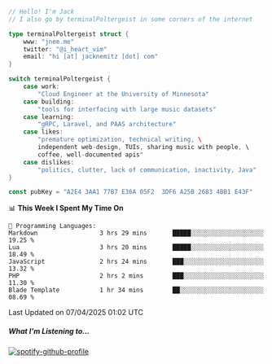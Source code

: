 ```go
// Hello! I'm Jack
// I also go by terminalPoltergeist in some corners of the internet

type terminalPoltergeist struct {
    www: "jnem.me"
    twitter: "@i_heart_vim"
    email: "hi [at] jacknemitz [dot] com"
}

switch terminalPoltergeist {
    case work:
        "Cloud Engineer at the University of Minnesota"
    case building:
        "tools for interfacing with large music datasets"
    case learning:
        "gRPC, Laravel, and PAAS architecture"
    case likes:
        "premature optimization, technical writing, \
        independent web-design, TUIs, sharing music with people, \
        coffee, well-documented apis"
    case dislikes:
        "politics, clutter, lack of communication, inactivity, Java"
}

const pubKey = "A2E4 3AA1 77B7 E36A 05F2  3DF6 A25B 2683 4BB1 E43F"
```

<!--START_SECTION:waka-->
📊 **This Week I Spent My Time On** 

```text
💬 Programming Languages: 
Markdown                 3 hrs 29 mins       █████░░░░░░░░░░░░░░░░░░░░   19.25 % 
Lua                      3 hrs 20 mins       █████░░░░░░░░░░░░░░░░░░░░   18.49 % 
JavaScript               2 hrs 24 mins       ███░░░░░░░░░░░░░░░░░░░░░░   13.32 % 
PHP                      2 hrs 2 mins        ███░░░░░░░░░░░░░░░░░░░░░░   11.30 % 
Blade Template           1 hr 34 mins        ██░░░░░░░░░░░░░░░░░░░░░░░   08.69 % 
```


 Last Updated on 07/04/2025 01:02 UTC
<!--END_SECTION:waka-->

##### What I'm Listening to...

[![spotify-github-profile](https://jnem.me/listening-item?maxAge=2592000)](https://jnem.me/listening)
